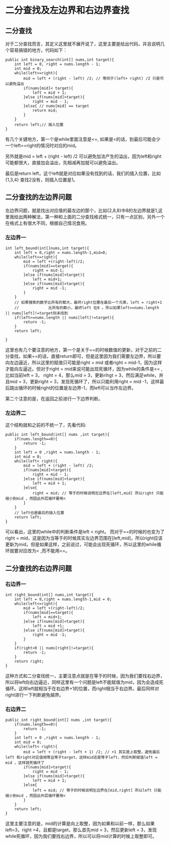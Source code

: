 <!--
 * @Descripttion: 
 * @Author: coderwangson
 * @Date: 2020-07-22 15:06:15
 * @FilePath: \aac:\Users\Administrator\Desktop\二分查找及左边界和右边界查找.md
 * @LastEditTime: 2020-07-22 16:45:28
--> 
# 二分查找及左边界和右边界查找

## 二分查找  

对于二分查找而言，其定义这里就不展开说了，这里主要是给出代码，并且说明几个容易搞错的地方，代码如下：  

```
public int binary_search(int[] nums,int target){
    int left = 0, right = nums.length - 1;
    int mid = 0;
    while(left<=right){
        mid = left + (right - left) /2; // 等同于(left+ right) /2 只是可以避免溢出
        if(nums[mid]< target){
            left = mid + 1;
        }else if(nums[mid]>target){
            right = mid - 1;
        }else{ // nums[mid] == target
            return mid;
        }
    }
    return left;// 插入位置
}
```
有几个关键地方，第一个是while里面注意是<=, 如果是<的话，到最后可能会少一个left==right的情况时对应的mid。  

另外就是mid = left + (right - left) /2 可以避免加法产生的溢出，因为left和right可能都很大，直接加会溢出，先相减再加就可以避免溢出。  

最后是return left，这个left就是对应如果没有找到的话，我们的插入位置，比如{1,3,4} 查找2没有，则插入位置是1。  

## 二分查找的左边界问题  

左边界问题，就是找出对应值的最左边的那个，比如{2,8,8}中8的左边界就是1,这里我给出两种解法，第一种和上面的二分查找格式统一，只有一点区别，另外一个在格式上有很大不同，根据自己情况食用。

### 左边界一  

```
int left_bound(int[]nums,int target){
    int left = 0,right = nums.length-1,mid=0;
    while(left<=right){
        mid = left +(right-left)/2;
        if(nums[mid]==target){
            right = mid-1;
        }else if(nums[mid]<target){
            left = mid+1;
        }else if(nums[mid]>target){
            right = mid -1;
        }
    }
    // 如果搜索的数字比所有的都大，最终right位置在最后一个元素，left = right+1
    //             比所有的都小，最终left 在0 。所以如果left>=nums.length || nums[left]!=target则未找到
    if(left>=nums.length || nums[left]!=target){
        return -1;
    }
    return left;
    
}
```
这里也有几个要注意的地方，第一个是关于==的时候数值的更新，对于之前的二分查找，如果==的话，直接return即可，但是这里因为我们需要左边界，所以要向左边逼近，所以这里的赋值只可能是right = mid 或者right = mid-1，因为这样才能向左逼近。但对于right = mid来说可能出现死循环，因为while的条件是<= ,比如当前left = 3， right = 4，那么mid = 3，更新rihgt = 3，然后满足while，并且mid = 3，更新right = 3，发现死循环了，所以只能利用right = mid -1，这样最后跳出循环的时候right的位置是左边界-1，而left可以当作左边界。  

第二个注意的是，在返回之前进行一下边界判断。  

### 左边界二  

这个结构就和之前的不统一了，先看代码:  

```
public int left_bound(int[] nums ,int target){
    if(nums.length==0){
        return -1;
    }
    int left = 0 ,right = nums.length - 1;
    int mid = 0;
    while(left< right){
        mid = left + (right - left) /2;
        if(nums[mid]>target){
            right = mid - 1;
        }else if(nums[mid]<target){
            left = mid + 1;
        }else{
            right = mid; // 等于的时候说明左边界在[left,mid] 所以right 只能缩小到mid ，而因此外层循环要用<
        }
    }
    // left也是最后的插入位置
    return left;
}
```

可以看出，这里的while中的判断条件是left < right。 而对于==的时候的也变为了right = mid，这是因为当等于的时候其实左边界范围在[left,mid]，所以right应该更新为mid，但是如果这样，之前说过，可能会出现死循环，所以这里的while循环就要对应改为< ,而不能用<=。  

## 二分查找的右边界问题  

### 右边界一  

```
int right_bound(int[] nums,int target){
    int left = 0,right = nums.length-1,mid = 0;
    while(left<=right){
        mid = left +(right-left)/2;
        if(nums[mid]==target){
            left = mid+1;
        }else if(nums[mid]<target){
            left = mid +1;
        }else if(nums[mid]>target){
            right = mid -1;
        }
    }
    if(right<0 || nums[right]!=target){
        return -1;
    }
    return right;
}
```
这种方式和二分查找统一，主要注意点就是在等于的时候，因为我们要找右边界，所以将left向右边逼近，同样这里有一个问题是left不能赋值为mid，因为会造成死循环。这样left就相当于在右边界+1的位置，而right相当于右边界。最后同样对right进行一下判断避免越界。

### 右边界二  
```
public int right_bound(int[] nums ,int target){
    if(nums.length==0){
        return -1;
    }
    int left = 0 ,right = nums.length - 1;
    int mid = 0;
    while(left< right){
        mid = left + (right - left + 1) /2; // +1 其实是上取整，避免最后left 和right对应值相等且等于target，这样mid还是等于left，然后判断赋值left = mid ，这样就死循环了
        if(nums[mid]>target){
            right = mid - 1;
        }else if(nums[mid]<target){
            left = mid + 1;
        }else{
            left = mid; // 等于的时候说明左边界在[mid,right] 所以left 只能缩小到mid ，而因此外层循环要用<
        }
    }
    return left;
}
``` 
这里主要注意的是，mid的计算是向上取整，因为如果和以前一样，那么如果left=3，right =4，且都是target，那么首先mid = 3，然后更新left = 3，发现while死循环，因为我们要找右边界，所以可以将mid计算的时候上取整即可。